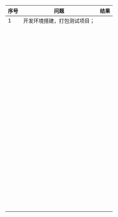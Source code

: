 | 序号 | 问题                         | 结果 |
| ---- | ---------------------------- | ---- |
| 1    | 开发环境搭建，打包测试项目； |      |
|      |                              |      |
|      |                              |      |
|      |                              |      |
|      |                              |      |
|      |                              |      |
|      |                              |      |
|      |                              |      |
|      |                              |      |
|      |                              |      |
|      |                              |      |
|      |                              |      |
|      |                              |      |
|      |                              |      |
|      |                              |      |
|      |                              |      |
|      |                              |      |
|      |                              |      |
|      |                              |      |
|      |                              |      |
|      |                              |      |
|      |                              |      |
|      |                              |      |
|      |                              |      |
|      |                              |      |
|      |                              |      |
|      |                              |      |
|      |                              |      |
|      |                              |      |
|      |                              |      |
|      |                              |      |
|      |                              |      |
|      |                              |      |
|      |                              |      |
|      |                              |      |
|      |                              |      |
|      |                              |      |
|      |                              |      |
|      |                              |      |
|      |                              |      |
|      |                              |      |
|      |                              |      |
|      |                              |      |
|      |                              |      |
|      |                              |      |
|      |                              |      |
|      |                              |      |
|      |                              |      |
|      |                              |      |
|      |                              |      |
|      |                              |      |
|      |                              |      |
|      |                              |      |
|      |                              |      |
|      |                              |      |
|      |                              |      |
|      |                              |      |
|      |                              |      |
|      |                              |      |
|      |                              |      |
|      |                              |      |
|      |                              |      |
|      |                              |      |
|      |                              |      |
|      |                              |      |
|      |                              |      |
|      |                              |      |
|      |                              |      |
|      |                              |      |
|      |                              |      |
|      |                              |      |
|      |                              |      |
|      |                              |      |
|      |                              |      |
|      |                              |      |
|      |                              |      |
|      |                              |      |
|      |                              |      |
|      |                              |      |
|      |                              |      |
|      |                              |      |
|      |                              |      |
|      |                              |      |
|      |                              |      |
|      |                              |      |
|      |                              |      |
|      |                              |      |
|      |                              |      |
|      |                              |      |
|      |                              |      |
|      |                              |      |
|      |                              |      |
|      |                              |      |
|      |                              |      |
|      |                              |      |
|      |                              |      |
|      |                              |      |
|      |                              |      |

